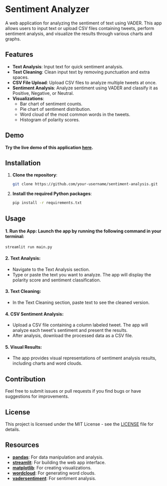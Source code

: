 # Sentiment Analyzer

A web application for analyzing the sentiment of text using VADER. This app allows users to input text or upload CSV files containing tweets, perform sentiment analysis, and visualize the results through various charts and graphs.

## Features

- **Text Analysis**: Input text for quick sentiment analysis.
- **Text Cleaning**: Clean input text by removing punctuation and extra spaces.
- **CSV File Upload**: Upload CSV files to analyze multiple tweets at once.
- **Sentiment Analysis**: Analyze sentiment using VADER and classify it as Positive, Negative, or Neutral.
- **Visualizations**:
  - Bar chart of sentiment counts.
  - Pie chart of sentiment distribution.
  - Word cloud of the most common words in the tweets.
  - Histogram of polarity scores.

## Demo

**Try the live demo of this application [here](https://sentimentanalysistweets.streamlit.app/).**

## Installation

1. **Clone the repository**:
   ```bash
   git clone https://github.com/your-username/sentiment-analysis.git
   ```

2. **Install the required Python packages**:
   ```bash
   pip install -r requirements.txt
   ```

## Usage

#### 1. Run the App: Launch the app by running the following command in your terminal:
```bash
streamlit run main.py
```

#### 2. Text Analysis:

- Navigate to the Text Analysis section.
- Type or paste the text you want to analyze. The app will display the polarity score and sentiment classification.

#### 3. Text Cleaning:

- In the Text Cleaning section, paste text to see the cleaned version.

#### 4. CSV Sentiment Analysis:

- Upload a CSV file containing a column labeled tweet. The app will analyze each tweet's sentiment and present the results.
- After analysis, download the processed data as a CSV file.

#### 5. Visual Results:

- The app provides visual representations of sentiment analysis results, including charts and word clouds.

## Contribution

Feel free to submit issues or pull requests if you find bugs or have suggestions for improvements.

## License

This project is licensed under the MIT License - see the [LICENSE](LICENSE) file for details.

## Resources

- **[pandas](https://pandas.pydata.org/)**: For data manipulation and analysis.
- **[streamlit](https://streamlit.io/)**: For building the web app interface.
- **[matplotlib](https://matplotlib.org/)**: For creating visualizations.
- **[wordcloud](https://amueller.github.io/word_cloud/)**: For generating word clouds.
- **[vadersentiment](https://github.com/cjhutto/vaderSentiment)**: For sentiment analysis.
